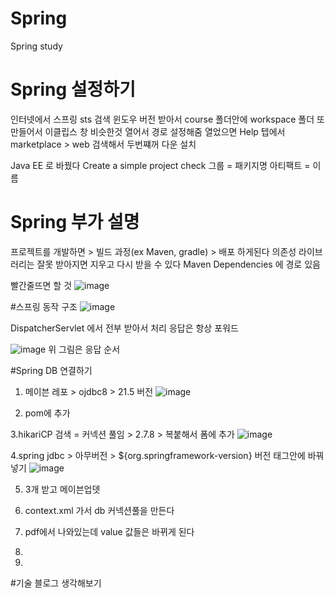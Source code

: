 # Spring
Spring study

# Spring 설정하기
인터넷에서 스프링 sts 검색
윈도우 버전 받아서 course 폴더안에 workspace 폴더 또 만들어서
이클립스 창 비슷한것 열어서 경로 설정해줌
열었으면 Help 텝에서 marketplace > web 검색해서 두번쨰꺼 다운 설치

Java EE 로 바꿨다
Create a simple project check
그룹 = 패키지명
아티팩트 = 이름

# Spring 부가 설명
프로젝트를 개발하면 > 빌드 과정(ex Maven, gradle) > 배포 하게된다
의존성 라이브러리는 잘못 받아지면 지우고 다시 받을 수 있다 
Maven Dependencies 에 경로 있음

빨간줄뜨면 할 것
![image](https://github.com/user-attachments/assets/222351f0-4ee7-401f-a79d-73e5de183b4a)


#스프링 동작 구조
![image](https://github.com/user-attachments/assets/a1c964e7-1b9f-41d2-bd8d-46de8ec3e023)

DispatcherServlet 에서 전부 받아서 처리
응답은 항상 포워드

![image](https://github.com/user-attachments/assets/09b6c953-4ea8-4df0-8b7c-683c79ae4fc9)
위 그림은 응답 순서


#Spring DB 연결하기
1. 메이븐 레포 > ojdbc8 > 21.5 버전
![image](https://github.com/user-attachments/assets/3dfcaaa7-94eb-4587-991c-cef92c4b1be2)
   
2. pom에 추가

3.hikariCP 검색 = 커넥션 풀임 > 2.7.8 > 복붙해서 폼에 추가
![image](https://github.com/user-attachments/assets/d901bbe3-da3b-454b-a688-7f6789a0eddb)


4.spring jdbc > 아무버전 > ${org.springframework-version} 버전 태그안에 바꿔 넣기
![image](https://github.com/user-attachments/assets/1264543d-e89c-4f7e-b47e-ec6e7e4c7cdf)

5. 3개 받고 메이븐업뎃

6. context.xml 가서 db 커넥션풀을 만든다
7. pdf에서 나와있는데 value 값들은 바뀌게 된다
8. 
9. 



























#기술 블로그 생각해보기
